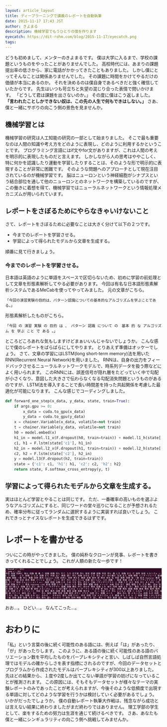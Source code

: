 ```yaml
---
layout: article_layout
title: ディープラーニングで講義のレポートを自動執筆
date: 2015-11-17 17:43 JST
author: きよまる
description: 機械学習でもうひとりの僕を作ります
eyecatch: https://dit-rohm.com/blog/2015-11-17/eyecatch.png
tags:
---
```


どうも初めまして、メンターのきよまるです。
僕は大学に入るまで、学校の課題というものをやったことがありませんでした。
高校時代には、あまりの課題提出率の低さから、家に電話がかかってきたこともありました。
しかし僕にとってそんなことは関係ありませんでした。
その課題に時間をかけてやるだけの価値が本当にあるのか。
それを決めるのは僕自身であるべきだと強く確信していたからです。
先生はいつも苛立ちと失望の混じり合った表情で問いかけます。
「どうして君は課題を出さないのか。」
その度に僕はこう返しました。
__「言われたことしかできない奴は、この先の人生で何もできはしない。」__
さあ、僕と一緒にサボりの向こう側の景色を見ませんか。

## 機械学習とは

機械学習の研究は人工知能の研究の一部として始まりました。
そこで最も重要なのは人間の知識や考え方をどのように表現し、どのように利用するかということです。
プログラミング言語にはif文やfor文がありますが、これは人間の考えを明示的に表現したものだと言えます。
しかしながら人の思考はややこしく、特に何かを認識したり運動を学習したりすることは、そのような形で明示的に表現することが非常に困難です。
そのような問題へのアプローチとして現在注目されているのが機械学習です。
脳はニューロンという神経細胞がシナプスという結合部位を通して他のニューロンとのネットワークを構築しているのですが、この働きに着想を得て、機械学習ではニューラルネットワークという情報処理メカニズムが用いられています。

## レポートをさぼるためにやらなきゃいけないこと

さて、レポートをさぼるために必要なことは大きく分けて以下の２つです。

* 今までのレポートを学習させる。
* 学習によって得られたモデルから文章を生成する。

順番に見て行きましょう。

### 今までのレポートを学習させる。
日本語は英語のように単語をスペースで区切らないため、初めに学習の前処理として文章を形態素解析してやる必要があります。
今回は有名な日本語形態素解析システムであるMeCabを使ってやってみました。
元の文章がこちら。
```
「今回の演習実験の目的は、パターン認識についての基本的なアルゴリズムを学ぶことである。」
```
形態素解析したものがこちら。
```
「今回 の 演習 実験 の 目的 は 、 パターン 認識 について の　基本 的 な アルゴリズ　ム を 学ぶ こと で ある 。」
```
ところどころあれな気もしますけどまぁいいんじゃないでしょうか。
こんな感じで僕のレポートをばらばらにしてやります。
とりあえず準備はオッケーでしょう。
さて、文章の学習にはLSTM(long short-term memory)法を用いたRNN(Recurrent Neural Network)を用いました。
RNNは、自身の出力をフィードバックさせるニューラルネットワークモデルで、時系列データを扱う際などによく用いられます。
このRNNには、誤差信号が隠れ層をたどっていく中で勾配が小さくなり、意図した大きさで伝わらなくなる勾配消失問題というものがあるのですが、LSTM法を導入することで長い時間差を持った共起関係を考慮した最適化が可能になります。
こんな感じでコーディングしました。

```python
def forward_one_step(x_data, y_data, state, train=True):
    if args.gpu >= 0:
        x_data = cuda.to_gpu(x_data)
        y_data = cuda.to_gpu(y_data)
    x = chainer.Variable(x_data, volatile=not train)
    t = chainer.Variable(y_data, volatile=not train)
    h0 = model.embed(x)
    h1_in = model.l1_x(F.dropout(h0, train=train)) + model.l1_h(state['h1'])
    c1, h1 = F.lstm(state['c1'], h1_in)
    h2_in = model.l2_x(F.dropout(h1, train=train)) + model.l2_h(state['h2'])
    c2, h2 = F.lstm(state['c2'], h2_in)
    y = model.l3(F.dropout(h2, train=train))
    state = {'c1': c1, 'h1': h1, 'c2': c2, 'h2': h2}
    return state, F.softmax_cross_entropy(y, t)
```

## 学習によって得られたモデルから文章を生成する。
実はほとんど学習とやることは同じです。
ただ、一番確率の高いものを選ぶようなアルゴリズムにすると、同じワードの堂々巡りになることが予想されるため、確率分布に従ってランダムに選択するように実装すれば良いでしょう。
これできっとナイスなレポートを生成できるはずです。

# レポートを書かせる
ついにこの時がやってきました。
僕の純朴なクローンが見事、レポートを書ききってくれることでしょう。
これが人類の新たな一歩です！

![実行結果](/images/2015-11-17/result.png)

おお…。
ひどい…。
なんてこった…。

# おわりに
「私」という言葉の後に続く可能性のある語には、例えば「は」があったり、「が」があったりします。
このように、ある語の後に続く可能性のある語のバリエーション数を平均したものをパープレキシティと言い、しばしば自然言語処理ではモデルの確からしさを表す指標にされるのですが、今回のデータセットとプログラムから作成されたモデルはパープレキシティが300以上ありました。
先ほどの結果から、１度や2度しか出てこない単語が学習の妨げになっていることが推測されます。
この原因には、そもそもデータセットが様々なテーマの実験レポートのみであったことが考えられますが、今後そのような低頻度で出現する単語に対してどのような学習を行うかは検討していく必要があるでしょう。
いかがだったでしょうか。
僕の自動レポート執筆大作戦は、残念ながら成功とは言えない結果に終わりましたがまだ終わりではありません。
理工学部の学生として、楽をするための努力は生涯を通じて続けるべきです。
さあ、あなたも僕と一緒にシンギュラリティの向こう側へ挑戦してみませんか。
